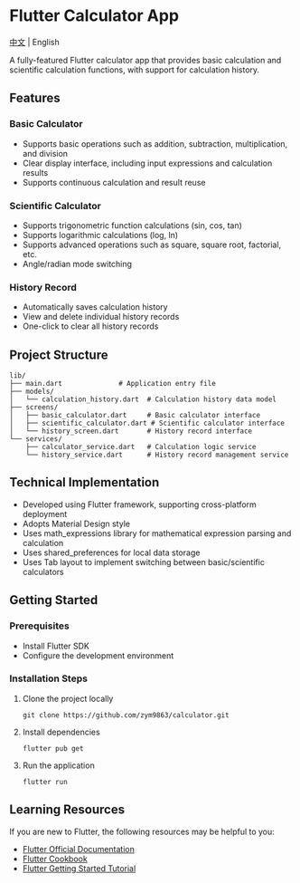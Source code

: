 # Flutter Calculator App

[中文](README.md) | English

A fully-featured Flutter calculator app that provides basic calculation and scientific calculation functions, with support for calculation history.

## Features

### Basic Calculator
- Supports basic operations such as addition, subtraction, multiplication, and division
- Clear display interface, including input expressions and calculation results
- Supports continuous calculation and result reuse

### Scientific Calculator
- Supports trigonometric function calculations (sin, cos, tan)
- Supports logarithmic calculations (log, ln)
- Supports advanced operations such as square, square root, factorial, etc.
- Angle/radian mode switching

### History Record
- Automatically saves calculation history
- View and delete individual history records
- One-click to clear all history records

## Project Structure

```
lib/
├── main.dart              # Application entry file
├── models/
│   └── calculation_history.dart  # Calculation history data model
├── screens/
│   ├── basic_calculator.dart     # Basic calculator interface
│   ├── scientific_calculator.dart # Scientific calculator interface
│   └── history_screen.dart       # History record interface
└── services/
    ├── calculator_service.dart   # Calculation logic service
    └── history_service.dart      # History record management service
```

## Technical Implementation

- Developed using Flutter framework, supporting cross-platform deployment
- Adopts Material Design style
- Uses math_expressions library for mathematical expression parsing and calculation
- Uses shared_preferences for local data storage
- Uses Tab layout to implement switching between basic/scientific calculators

## Getting Started

### Prerequisites

- Install Flutter SDK
- Configure the development environment

### Installation Steps

1. Clone the project locally
   ```
   git clone https://github.com/zym9863/calculator.git
   ```

2. Install dependencies
   ```
   flutter pub get
   ```

3. Run the application
   ```
   flutter run
   ```

## Learning Resources

If you are new to Flutter, the following resources may be helpful to you:

- [Flutter Official Documentation](https://docs.flutter.dev/)
- [Flutter Cookbook](https://docs.flutter.dev/cookbook)
- [Flutter Getting Started Tutorial](https://docs.flutter.dev/get-started/codelab)